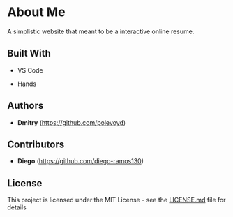 # About Me

A simplistic website that meant to be a interactive online resume.

## Built With

* VS Code

* Hands


## Authors

* **Dmitry** (https://github.com/polevoyd)

## Contributors

* **Diego** (https://github.com/diego-ramos130)

## License

This project is licensed under the MIT License - see the [LICENSE.md](LICENSE.md) file for details
